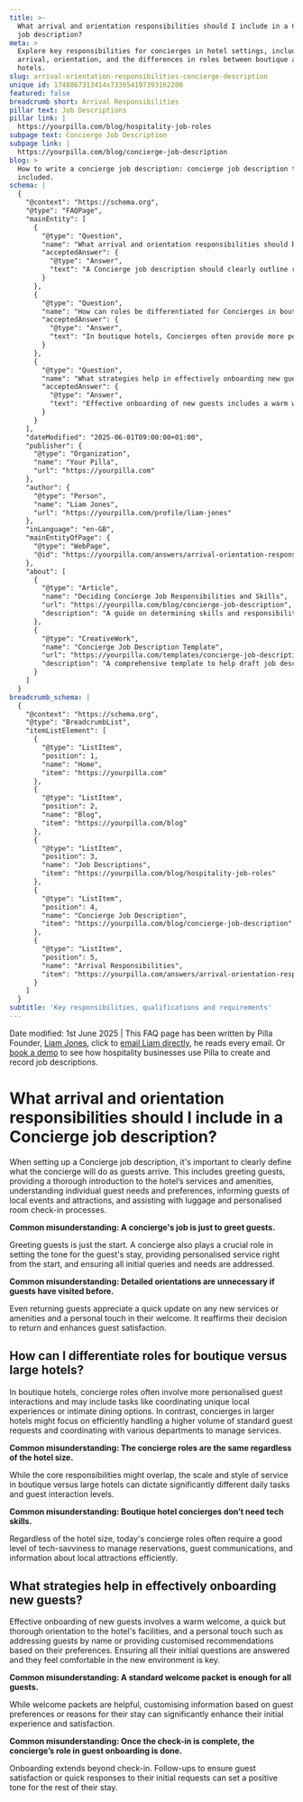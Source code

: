 ```yaml
---
title: >-
  What arrival and orientation responsibilities should I include in a Concierge
  job description?
meta: >
  Explore key responsibilities for concierges in hotel settings, including guest
  arrival, orientation, and the differences in roles between boutique and large
  hotels.
slug: arrival-orientation-responsibilities-concierge-description
unique id: 1748867313414x733654197393162200
featured: false
breadcrumb short: Arrival Responsibilities
pillar text: Job Descriptions
pillar link: |
  https://yourpilla.com/blog/hospitality-job-roles
subpage text: Concierge Job Description
subpage link: |
  https://yourpilla.com/blog/concierge-job-description
blog: >
  How to write a concierge job description: concierge job description template
  included.
schema: |
  {
    "@context": "https://schema.org",
    "@type": "FAQPage",
    "mainEntity": [
      {
        "@type": "Question",
        "name": "What arrival and orientation responsibilities should be included in a Concierge job description?",
        "acceptedAnswer": {
          "@type": "Answer",
          "text": "A Concierge job description should clearly outline responsibilities as guests arrive. These include greeting guests, offering a comprehensive introduction to the hotel’s services and amenities, understanding guest needs, informing them about local events and attractions, and helping with luggage and personalised room check-in."
        }
      },
      {
        "@type": "Question",
        "name": "How can roles be differentiated for Concierges in boutique versus large hotels?",
        "acceptedAnswer": {
          "@type": "Answer",
          "text": "In boutique hotels, Concierges often provide more personalised guest interactions and may coordinate unique local experiences or intimate dining options. In contrast, Concierges in larger hotels tend to handle a higher volume of guest requests more efficiently and coordinate with various departments to manage services."
        }
      },
      {
        "@type": "Question",
        "name": "What strategies help in effectively onboarding new guests?",
        "acceptedAnswer": {
          "@type": "Answer",
          "text": "Effective onboarding of new guests includes a warm welcome, a comprehensive orientation to the hotel’s facilities, and a personalised approach such as addressing guests by name or offering customised recommendations. Ensuring all initial questions are answered and guests feel comfortable is crucial."
        }
      }
    ],
    "dateModified": "2025-06-01T09:00:00+01:00",
    "publisher": {
      "@type": "Organization",
      "name": "Your Pilla",
      "url": "https://yourpilla.com"
    },
    "author": {
      "@type": "Person",
      "name": "Liam Jones",
      "url": "https://yourpilla.com/profile/liam-jones"
    },
    "inLanguage": "en-GB",
    "mainEntityOfPage": {
      "@type": "WebPage",
      "@id": "https://yourpilla.com/answers/arrival-orientation-responsibilities-concierge-description"
    },
    "about": [
      {
        "@type": "Article",
        "name": "Deciding Concierge Job Responsibilities and Skills",
        "url": "https://yourpilla.com/blog/concierge-job-description",
        "description": "A guide on determining skills and responsibilities for a Concierge job, aiding in crafting effective job descriptions."
      },
      {
        "@type": "CreativeWork",
        "name": "Concierge Job Description Template",
        "url": "https://yourpilla.com/templates/concierge-job-description",
        "description": "A comprehensive template to help draft job descriptions for Concierges, focusing on key responsibilities and required skills."
      }
    ]
  }
breadcrumb_schema: |
  {
    "@context": "https://schema.org",
    "@type": "BreadcrumbList",
    "itemListElement": [
      {
        "@type": "ListItem",
        "position": 1,
        "name": "Home",
        "item": "https://yourpilla.com"
      },
      {
        "@type": "ListItem",
        "position": 2,
        "name": "Blog",
        "item": "https://yourpilla.com/blog"
      },
      {
        "@type": "ListItem",
        "position": 3,
        "name": "Job Descriptions",
        "item": "https://yourpilla.com/blog/hospitality-job-roles"
      },
      {
        "@type": "ListItem",
        "position": 4,
        "name": "Concierge Job Description",
        "item": "https://yourpilla.com/blog/concierge-job-description"
      },
      {
        "@type": "ListItem",
        "position": 5,
        "name": "Arrival Responsibilities",
        "item": "https://yourpilla.com/answers/arrival-orientation-responsibilities-concierge-description"
      }
    ]
  }
subtitle: 'Key responsibilities, qualifications and requirements'
---
```


Date modified: 1st June 2025 | This FAQ page has been written by Pilla Founder, [Liam Jones](https://yourpilla.com/profile/liam-jones), click to [email Liam directly](https://mailto:liam@yourpilla.com), he reads every email. Or [book a demo](https://calendly.com/pilla/demo) to see how hospitality businesses use Pilla to create and record job descriptions.

# What arrival and orientation responsibilities should I include in a Concierge job description?

When setting up a Concierge job description, it's important to clearly define what the concierge will do as guests arrive. This includes greeting guests, providing a thorough introduction to the hotel’s services and amenities, understanding individual guest needs and preferences, informing guests of local events and attractions, and assisting with luggage and personalised room check-in processes.

**Common misunderstanding: A concierge's job is just to greet guests.**

Greeting guests is just the start. A concierge also plays a crucial role in setting the tone for the guest's stay, providing personalised service right from the start, and ensuring all initial queries and needs are addressed.

**Common misunderstanding: Detailed orientations are unnecessary if guests have visited before.**

Even returning guests appreciate a quick update on any new services or amenities and a personal touch in their welcome. It reaffirms their decision to return and enhances guest satisfaction.

## How can I differentiate roles for boutique versus large hotels?

In boutique hotels, concierge roles often involve more personalised guest interactions and may include tasks like coordinating unique local experiences or intimate dining options. In contrast, concierges in larger hotels might focus on efficiently handling a higher volume of standard guest requests and coordinating with various departments to manage services.

**Common misunderstanding: The concierge roles are the same regardless of the hotel size.**

While the core responsibilities might overlap, the scale and style of service in boutique versus large hotels can dictate significantly different daily tasks and guest interaction levels.

**Common misunderstanding: Boutique hotel concierges don’t need tech skills.**

Regardless of the hotel size, today's concierge roles often require a good level of tech-savviness to manage reservations, guest communications, and information about local attractions efficiently.

## What strategies help in effectively onboarding new guests?

Effective onboarding of new guests involves a warm welcome, a quick but thorough orientation to the hotel's facilities, and a personal touch such as addressing guests by name or providing customised recommendations based on their preferences. Ensuring all their initial questions are answered and they feel comfortable in the new environment is key.

**Common misunderstanding: A standard welcome packet is enough for all guests.**

While welcome packets are helpful, customising information based on guest preferences or reasons for their stay can significantly enhance their initial experience and satisfaction.

**Common misunderstanding: Once the check-in is complete, the concierge’s role in guest onboarding is done.**

Onboarding extends beyond check-in. Follow-ups to ensure guest satisfaction or quick responses to their initial requests can set a positive tone for the rest of their stay.
